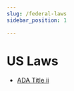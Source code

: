 ```yaml
---
slug: /federal-laws
sidebar_position: 1

---
```


# US Laws
- [ADA Title ii](https://www.ada.gov/law-and-regs/regulations/title-ii-2010-regulations/)